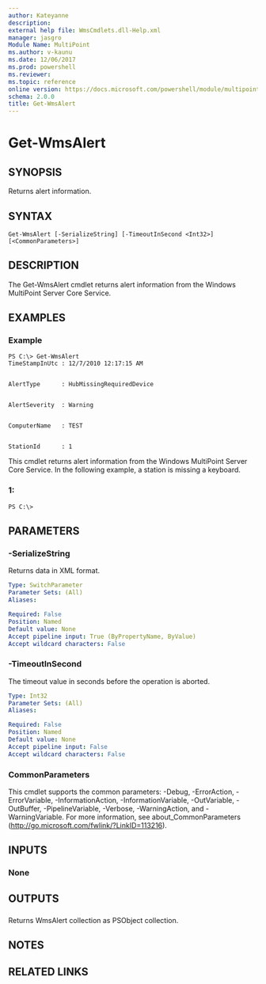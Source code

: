```yaml
---
author: Kateyanne
description: 
external help file: WmsCmdlets.dll-Help.xml
manager: jasgro
Module Name: MultiPoint
ms.author: v-kaunu
ms.date: 12/06/2017
ms.prod: powershell
ms.reviewer: 
ms.topic: reference
online version: https://docs.microsoft.com/powershell/module/multipoint/get-wmsalert?view=windowsserver2012r2-ps&wt.mc_id=ps-gethelp
schema: 2.0.0
title: Get-WmsAlert
---
```


# Get-WmsAlert

## SYNOPSIS
Returns alert information.

## SYNTAX

```
Get-WmsAlert [-SerializeString] [-TimeoutInSecond <Int32>] [<CommonParameters>]
```

## DESCRIPTION
The Get-WmsAlert cmdlet returns alert information from the Windows MultiPoint Server Core Service.

## EXAMPLES

### Example
```
PS C:\> Get-WmsAlert
TimeStampInUtc : 12/7/2010 12:17:15 AM


AlertType      : HubMissingRequiredDevice


AlertSeverity  : Warning


ComputerName   : TEST


StationId      : 1
```

This cmdlet returns alert information from the Windows MultiPoint Server Core Service.
In the following example, a station is missing a keyboard.

### 1:
```
PS C:\>
```

## PARAMETERS

### -SerializeString
Returns data in XML format.

```yaml
Type: SwitchParameter
Parameter Sets: (All)
Aliases: 

Required: False
Position: Named
Default value: None
Accept pipeline input: True (ByPropertyName, ByValue)
Accept wildcard characters: False
```

### -TimeoutInSecond
The timeout value in seconds before the operation is aborted.

```yaml
Type: Int32
Parameter Sets: (All)
Aliases: 

Required: False
Position: Named
Default value: None
Accept pipeline input: False
Accept wildcard characters: False
```

### CommonParameters
This cmdlet supports the common parameters: -Debug, -ErrorAction, -ErrorVariable, -InformationAction, -InformationVariable, -OutVariable, -OutBuffer, -PipelineVariable, -Verbose, -WarningAction, and -WarningVariable. For more information, see about_CommonParameters (http://go.microsoft.com/fwlink/?LinkID=113216).

## INPUTS

### None

## OUTPUTS

###  
Returns WmsAlert collection as PSObject collection.

## NOTES

## RELATED LINKS

